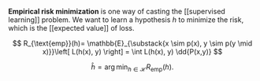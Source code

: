 **Empirical risk minimization** is one way of casting the [[supervised learning]] problem. We want to learn a hypothesis $h$ to minimize the risk, which is the [[expected value]] of loss.

$$
R_{\text{emp}}(h)= \mathbb{E}_{\substack{x \sim p(x), y \sim p(y \mid x)}}\left[ L(h(x), y) \right] = \int L(h(x), y) \dd{P(x,y)}
$$

$$
{\displaystyle {\hat {h}}=\arg \min_{h\in {\mathcal {H}}}R_{\text{emp}}(h).}
$$
